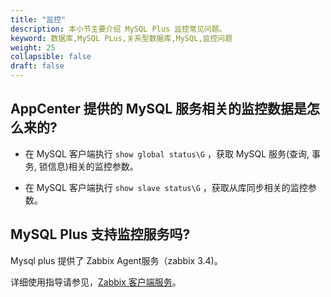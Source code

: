```yaml
---
title: "监控"
description: 本小节主要介绍 MySQL Plus 监控常见问题。 
keyword: 数据库,MySQL PLus,关系型数据库,MySQL,监控问题
weight: 25
collapsible: false
draft: false
---
```


## AppCenter 提供的 MySQL 服务相关的监控数据是怎么来的?

- 在 MySQL 客户端执行 `show global status\G` ，获取 MySQL 服务(查询, 事务, 锁信息)相关的监控参数。

- 在 MySQL 客户端执行 `show slave status\G` ，获取从库同步相关的监控参数。

## MySQL Plus 支持监控服务吗?

Mysql plus 提供了 Zabbix Agent服务（zabbix 3.4)。

详细使用指导请参见，[Zabbix 客户端服务](../../manual/metrics_alarm/zabbix_client_service)。
